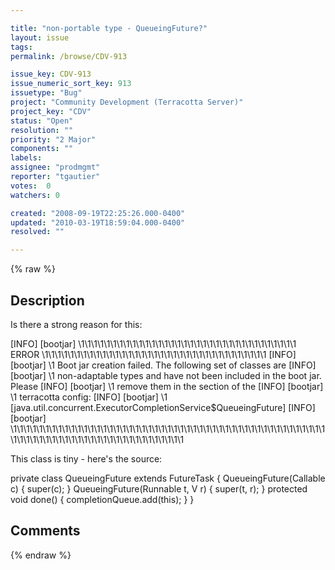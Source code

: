 ```yaml
---

title: "non-portable type - QueueingFuture?"
layout: issue
tags: 
permalink: /browse/CDV-913

issue_key: CDV-913
issue_numeric_sort_key: 913
issuetype: "Bug"
project: "Community Development (Terracotta Server)"
project_key: "CDV"
status: "Open"
resolution: ""
priority: "2 Major"
components: ""
labels: 
assignee: "prodmgmt"
reporter: "tgautier"
votes:  0
watchers: 0

created: "2008-09-19T22:25:26.000-0400"
updated: "2010-03-19T18:59:04.000-0400"
resolved: ""

---
```




{% raw %}



## Description

<div markdown="1" class="description">

Is there a strong reason for this:

[INFO] [bootjar] \1\1\1\1\1\1\1\1\1\1\1\1\1\1\1\1\1\1\1\1\1\1\1\1\1\1\1\1\1\1\1\1\1\1 ERROR \1\1\1\1\1\1\1\1\1\1\1\1\1\1\1\1\1\1\1\1\1\1\1\1\1\1\1\1\1\1\1\1\1\1\1
[INFO] [bootjar] \1 Boot jar creation failed.  The following set of classes are
[INFO] [bootjar] \1 non-adaptable types and have not been included in the boot jar. Please
[INFO] [bootjar] \1 remove them in the <additional-boot-jar-classes> section of the
[INFO] [bootjar] \1 terracotta config:
[INFO] [bootjar] \1 [java.util.concurrent.ExecutorCompletionService$QueueingFuture]
[INFO] [bootjar] \1\1\1\1\1\1\1\1\1\1\1\1\1\1\1\1\1\1\1\1\1\1\1\1\1\1\1\1\1\1\1\1\1\1\1\1\1\1\1\1\1\1\1\1\1\1\1\1\1\1\1\1\1\1\1\1\1\1\1\1\1\1\1\1\1\1\1\1\1\1\1\1\1\1\1\1

This class is tiny - here's the source:

  private class QueueingFuture extends FutureTask<V> {
        QueueingFuture(Callable<V> c) { super(c); }
        QueueingFuture(Runnable t, V r) { super(t, r); }
        protected void done() { completionQueue.add(this); }
    }




</div>

## Comments



{% endraw %}
